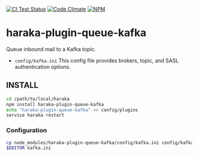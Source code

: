 [![CI Test Status][ci-img]][ci-url]
[![Code Climate][clim-img]][clim-url]
[![NPM][npm-img]][npm-url]

# haraka-plugin-queue-kafka

Queue inbound mail to a Kafka topic.

* `config/kafka.ini`
    This config file provides brokers, topic, and SASL authentication options.

## INSTALL

```sh
cd /path/to/local/haraka
npm install haraka-plugin-queue-kafka
echo "haraka-plugin-queue-kafka" >> config/plugins
service haraka restart
```

### Configuration

```sh
cp node_modules/haraka-plugin-queue-kafka/config/kafka.ini config/kafka.ini
$EDITOR kafka.ini
```

<!-- leave these buried at the bottom of the document -->
[ci-img]: https://github.com/haraka/haraka-plugin-haraka-plugin-queue-kafka/actions/workflows/ci.yml/badge.svg
[ci-url]: https://github.com/haraka/haraka-plugin-haraka-plugin-queue-kafka/actions/workflows/ci.yml
[clim-img]: https://codeclimate.com/github/haraka/haraka-plugin-haraka-plugin-queue-kafka/badges/gpa.svg
[clim-url]: https://codeclimate.com/github/haraka/haraka-plugin-haraka-plugin-queue-kafka
[npm-img]: https://nodei.co/npm/haraka-plugin-haraka-plugin-queue-kafka.png
[npm-url]: https://www.npmjs.com/package/haraka-plugin-haraka-plugin-queue-kafka
